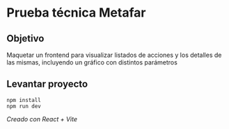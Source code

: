 # Prueba técnica Metafar

## Objetivo
Maquetar un frontend para visualizar listados de acciones y los detalles de las mismas, incluyendo un gráfico con distintos parámetros


## Levantar proyecto
```
npm install
npm run dev
```

_Creado con React + Vite_